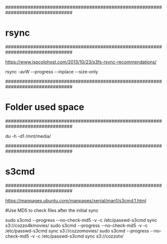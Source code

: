 ################################################################################
# rsync
################################################################################

https://www.ispcolohost.com/2013/10/23/s3fs-rsync-recommendations/

rsync -avW --progress --inplace --size-only

################################################################################
# Folder used space
################################################################################

du -h -d1 /mnt/media/

################################################################################
# s3cmd
################################################################################

https://manpages.ubuntu.com/manpages/xenial/man1/s3cmd.1.html 

#Use MD5 to check files after the initial sync

sudo s3cmd --progress --no-check-md5 -v -c /etc/passwd-s3cmd sync <SRC> s3://cozzo4kmovies/
sudo s3cmd --progress --no-check-md5 -v -c /etc/passwd-s3cmd sync <SRC> s3://cozzomovies/
sudo s3cmd --progress --no-check-md5 -v -c /etc/passwd-s3cmd sync <SRC> s3://cozzotv/

